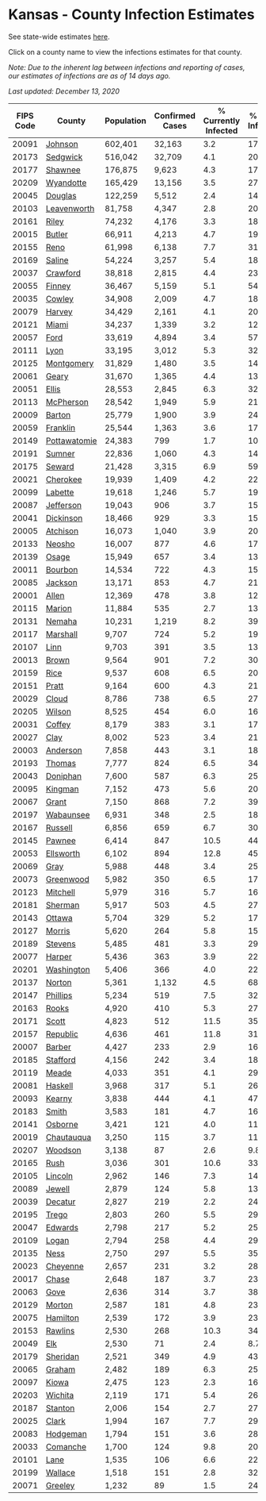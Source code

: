 # Kansas - County Infection Estimates

See state-wide estimates [here](/infections/us-ks).

Click on a county name to view the infections estimates for that county.

*Note: Due to the inherent lag between infections and reporting of cases, our estimates of infections are as of 14 days ago.*

*Last updated: December 13, 2020*

|   FIPS Code |                       County |   Population |   Confirmed Cases |   % Currently Infected |   % Total Infected |
|-------------|------------------------------|--------------|-------------------|------------------------|--------------------|
|       20091 |           [Johnson](johnson) |      602,401 |            32,163 |                    3.2 |               17.6 |
|       20173 |         [Sedgwick](sedgwick) |      516,042 |            32,709 |                    4.1 |               20.8 |
|       20177 |           [Shawnee](shawnee) |      176,875 |             9,623 |                    4.3 |               17.8 |
|       20209 |       [Wyandotte](wyandotte) |      165,429 |            13,156 |                    3.5 |               27.8 |
|       20045 |           [Douglas](douglas) |      122,259 |             5,512 |                    2.4 |               14.9 |
|       20103 |   [Leavenworth](leavenworth) |       81,758 |             4,347 |                    2.8 |               20.1 |
|       20161 |               [Riley](riley) |       74,232 |             4,176 |                    3.3 |               18.7 |
|       20015 |             [Butler](butler) |       66,911 |             4,213 |                    4.7 |               19.9 |
|       20155 |                 [Reno](reno) |       61,998 |             6,138 |                    7.7 |               31.6 |
|       20169 |             [Saline](saline) |       54,224 |             3,257 |                    5.4 |               18.9 |
|       20037 |         [Crawford](crawford) |       38,818 |             2,815 |                    4.4 |               23.5 |
|       20055 |             [Finney](finney) |       36,467 |             5,159 |                    5.1 |               54.0 |
|       20035 |             [Cowley](cowley) |       34,908 |             2,009 |                    4.7 |               18.3 |
|       20079 |             [Harvey](harvey) |       34,429 |             2,161 |                    4.1 |               20.4 |
|       20121 |               [Miami](miami) |       34,237 |             1,339 |                    3.2 |               12.4 |
|       20057 |                 [Ford](ford) |       33,619 |             4,894 |                    3.4 |               57.7 |
|       20111 |                 [Lyon](lyon) |       33,195 |             3,012 |                    5.3 |               32.3 |
|       20125 |     [Montgomery](montgomery) |       31,829 |             1,480 |                    3.5 |               14.6 |
|       20061 |               [Geary](geary) |       31,670 |             1,365 |                    4.4 |               13.5 |
|       20051 |               [Ellis](ellis) |       28,553 |             2,845 |                    6.3 |               32.1 |
|       20113 |       [McPherson](mcpherson) |       28,542 |             1,949 |                    5.9 |               21.4 |
|       20009 |             [Barton](barton) |       25,779 |             1,900 |                    3.9 |               24.1 |
|       20059 |         [Franklin](franklin) |       25,544 |             1,363 |                    3.6 |               17.2 |
|       20149 | [Pottawatomie](pottawatomie) |       24,383 |               799 |                    1.7 |               10.7 |
|       20191 |             [Sumner](sumner) |       22,836 |             1,060 |                    4.3 |               14.8 |
|       20175 |             [Seward](seward) |       21,428 |             3,315 |                    6.9 |               59.0 |
|       20021 |         [Cherokee](cherokee) |       19,939 |             1,409 |                    4.2 |               22.3 |
|       20099 |           [Labette](labette) |       19,618 |             1,246 |                    5.7 |               19.5 |
|       20087 |       [Jefferson](jefferson) |       19,043 |               906 |                    3.7 |               15.4 |
|       20041 |       [Dickinson](dickinson) |       18,466 |               929 |                    3.3 |               15.6 |
|       20005 |         [Atchison](atchison) |       16,073 |             1,040 |                    3.9 |               20.8 |
|       20133 |             [Neosho](neosho) |       16,007 |               877 |                    4.6 |               17.8 |
|       20139 |               [Osage](osage) |       15,949 |               657 |                    3.4 |               13.3 |
|       20011 |           [Bourbon](bourbon) |       14,534 |               722 |                    4.3 |               15.8 |
|       20085 |           [Jackson](jackson) |       13,171 |               853 |                    4.7 |               21.3 |
|       20001 |               [Allen](allen) |       12,369 |               478 |                    3.8 |               12.4 |
|       20115 |             [Marion](marion) |       11,884 |               535 |                    2.7 |               13.9 |
|       20131 |             [Nemaha](nemaha) |       10,231 |             1,219 |                    8.2 |               39.0 |
|       20117 |         [Marshall](marshall) |        9,707 |               724 |                    5.2 |               19.0 |
|       20107 |                 [Linn](linn) |        9,703 |               391 |                    3.5 |               13.0 |
|       20013 |               [Brown](brown) |        9,564 |               901 |                    7.2 |               30.3 |
|       20159 |                 [Rice](rice) |        9,537 |               608 |                    6.5 |               20.1 |
|       20151 |               [Pratt](pratt) |        9,164 |               600 |                    4.3 |               21.2 |
|       20029 |               [Cloud](cloud) |        8,786 |               738 |                    6.5 |               27.5 |
|       20205 |             [Wilson](wilson) |        8,525 |               454 |                    6.0 |               16.4 |
|       20031 |             [Coffey](coffey) |        8,179 |               383 |                    3.1 |               17.0 |
|       20027 |                 [Clay](clay) |        8,002 |               523 |                    3.4 |               21.1 |
|       20003 |         [Anderson](anderson) |        7,858 |               443 |                    3.1 |               18.2 |
|       20193 |             [Thomas](thomas) |        7,777 |               824 |                    6.5 |               34.3 |
|       20043 |         [Doniphan](doniphan) |        7,600 |               587 |                    6.3 |               25.7 |
|       20095 |           [Kingman](kingman) |        7,152 |               473 |                    5.6 |               20.9 |
|       20067 |               [Grant](grant) |        7,150 |               868 |                    7.2 |               39.7 |
|       20197 |       [Wabaunsee](wabaunsee) |        6,931 |               348 |                    2.5 |               18.0 |
|       20167 |           [Russell](russell) |        6,856 |               659 |                    6.7 |               30.7 |
|       20145 |             [Pawnee](pawnee) |        6,414 |               847 |                   10.5 |               44.5 |
|       20053 |       [Ellsworth](ellsworth) |        6,102 |               894 |                   12.8 |               45.3 |
|       20069 |                 [Gray](gray) |        5,988 |               448 |                    3.4 |               25.7 |
|       20073 |       [Greenwood](greenwood) |        5,982 |               350 |                    6.5 |               17.0 |
|       20123 |         [Mitchell](mitchell) |        5,979 |               316 |                    5.7 |               16.9 |
|       20181 |           [Sherman](sherman) |        5,917 |               503 |                    4.5 |               27.6 |
|       20143 |             [Ottawa](ottawa) |        5,704 |               329 |                    5.2 |               17.9 |
|       20127 |             [Morris](morris) |        5,620 |               264 |                    5.8 |               15.4 |
|       20189 |           [Stevens](stevens) |        5,485 |               481 |                    3.3 |               29.4 |
|       20077 |             [Harper](harper) |        5,436 |               363 |                    3.9 |               22.1 |
|       20201 |     [Washington](washington) |        5,406 |               366 |                    4.0 |               22.3 |
|       20137 |             [Norton](norton) |        5,361 |             1,132 |                    4.5 |               68.4 |
|       20147 |         [Phillips](phillips) |        5,234 |               519 |                    7.5 |               32.2 |
|       20163 |               [Rooks](rooks) |        4,920 |               410 |                    5.3 |               27.5 |
|       20171 |               [Scott](scott) |        4,823 |               512 |                   11.5 |               35.1 |
|       20157 |         [Republic](republic) |        4,636 |               461 |                   11.8 |               31.9 |
|       20007 |             [Barber](barber) |        4,427 |               233 |                    2.9 |               16.8 |
|       20185 |         [Stafford](stafford) |        4,156 |               242 |                    3.4 |               18.8 |
|       20119 |               [Meade](meade) |        4,033 |               351 |                    4.1 |               29.1 |
|       20081 |           [Haskell](haskell) |        3,968 |               317 |                    5.1 |               26.9 |
|       20093 |             [Kearny](kearny) |        3,838 |               444 |                    4.1 |               47.3 |
|       20183 |               [Smith](smith) |        3,583 |               181 |                    4.7 |               16.3 |
|       20141 |           [Osborne](osborne) |        3,421 |               121 |                    4.0 |               11.3 |
|       20019 |     [Chautauqua](chautauqua) |        3,250 |               115 |                    3.7 |               11.6 |
|       20207 |           [Woodson](woodson) |        3,138 |                87 |                    2.6 |                9.8 |
|       20165 |                 [Rush](rush) |        3,036 |               301 |                   10.6 |               33.4 |
|       20105 |           [Lincoln](lincoln) |        2,962 |               146 |                    7.3 |               14.5 |
|       20089 |             [Jewell](jewell) |        2,879 |               124 |                    5.8 |               13.3 |
|       20039 |           [Decatur](decatur) |        2,827 |               219 |                    2.2 |               24.6 |
|       20195 |               [Trego](trego) |        2,803 |               260 |                    5.5 |               29.8 |
|       20047 |           [Edwards](edwards) |        2,798 |               217 |                    5.2 |               25.0 |
|       20109 |               [Logan](logan) |        2,794 |               258 |                    4.4 |               29.6 |
|       20135 |                 [Ness](ness) |        2,750 |               297 |                    5.5 |               35.3 |
|       20023 |         [Cheyenne](cheyenne) |        2,657 |               231 |                    3.2 |               28.2 |
|       20017 |               [Chase](chase) |        2,648 |               187 |                    3.7 |               23.5 |
|       20063 |                 [Gove](gove) |        2,636 |               314 |                    3.7 |               38.5 |
|       20129 |             [Morton](morton) |        2,587 |               181 |                    4.8 |               23.8 |
|       20075 |         [Hamilton](hamilton) |        2,539 |               172 |                    3.9 |               23.0 |
|       20153 |           [Rawlins](rawlins) |        2,530 |               268 |                   10.3 |               34.1 |
|       20049 |                   [Elk](elk) |        2,530 |                71 |                    2.4 |                8.7 |
|       20179 |         [Sheridan](sheridan) |        2,521 |               349 |                    4.9 |               43.8 |
|       20065 |             [Graham](graham) |        2,482 |               189 |                    6.3 |               25.0 |
|       20097 |               [Kiowa](kiowa) |        2,475 |               123 |                    2.3 |               16.4 |
|       20203 |           [Wichita](wichita) |        2,119 |               171 |                    5.4 |               26.2 |
|       20187 |           [Stanton](stanton) |        2,006 |               154 |                    2.7 |               27.2 |
|       20025 |               [Clark](clark) |        1,994 |               167 |                    7.7 |               29.1 |
|       20083 |         [Hodgeman](hodgeman) |        1,794 |               151 |                    3.6 |               28.1 |
|       20033 |         [Comanche](comanche) |        1,700 |               124 |                    9.8 |               20.4 |
|       20101 |                 [Lane](lane) |        1,535 |               106 |                    6.6 |               22.0 |
|       20199 |           [Wallace](wallace) |        1,518 |               151 |                    2.8 |               32.3 |
|       20071 |           [Greeley](greeley) |        1,232 |                89 |                    1.5 |               24.0 |